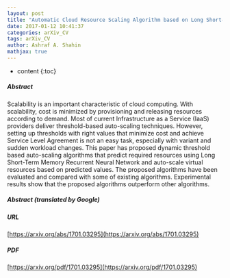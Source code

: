 ```yaml
---
layout: post
title: "Automatic Cloud Resource Scaling Algorithm based on Long Short-Term Memory Recurrent Neural Network"
date: 2017-01-12 10:41:37
categories: arXiv_CV
tags: arXiv_CV
author: Ashraf A. Shahin
mathjax: true
---
```


* content
{:toc}

##### Abstract
Scalability is an important characteristic of cloud computing. With scalability, cost is minimized by provisioning and releasing resources according to demand. Most of current Infrastructure as a Service (IaaS) providers deliver threshold-based auto-scaling techniques. However, setting up thresholds with right values that minimize cost and achieve Service Level Agreement is not an easy task, especially with variant and sudden workload changes. This paper has proposed dynamic threshold based auto-scaling algorithms that predict required resources using Long Short-Term Memory Recurrent Neural Network and auto-scale virtual resources based on predicted values. The proposed algorithms have been evaluated and compared with some of existing algorithms. Experimental results show that the proposed algorithms outperform other algorithms.

##### Abstract (translated by Google)


##### URL
[https://arxiv.org/abs/1701.03295](https://arxiv.org/abs/1701.03295)

##### PDF
[https://arxiv.org/pdf/1701.03295](https://arxiv.org/pdf/1701.03295)

